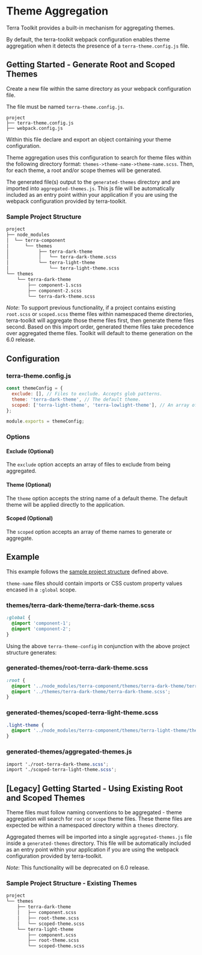 # Theme Aggregation

Terra Toolkit provides a built-in mechanism for aggregating themes.

By default, the terra-toolkit webpack configuration enables theme aggregation when it detects the presence of a `terra-theme.config.js` file.

## Getting Started - Generate Root and Scoped Themes
Create a new file within the same directory as your webpack configuration file.

The file must be named `terra-theme.config.js`.

```
project
├── terra-theme.config.js
├── webpack.config.js
```

Within this file declare and export an object containing your theme configuration.

Theme aggregation uses this configuration to search for theme files within the following directory format: `themes->theme-name->theme-name.scss`. Then, for each theme, a root and/or scope themes will be generated.

The generated file(s) output to the `generated-themes` directory and are imported into `aggregated-themes.js`. This js file will be automatically included as an entry point within your application if you are using the webpack configuration provided by terra-toolkit.

### Sample Project Structure
```txt
project
├── node_modules
│  └── terra-component
│      └── themes
│           ├── terra-dark-theme
│           │   └── terra-dark-theme.scss
│           └── terra-light-theme
│               └── terra-light-theme.scss
└── themes
    └── terra-dark-theme
        ├── component-1.scss
        ├── component-2.scss
        └── terra-dark-theme.scss
```
*Note*: To support previous functionality, if a project contains existing `root.scss` or `scoped.scss` theme files within namespaced theme directories, terra-toolkit will aggregate those theme files first, then generate theme files second. Based on this import order, generated theme files take precedence over aggregated theme files. Toolkit will default to theme generation on the 6.0 release.

## Configuration

### terra-theme.config.js

```js
const themeConfig = {
  exclude: [], // Files to exclude. Accepts glob patterns.
  theme: 'terra-dark-theme', // The default theme.
  scoped: ['terra-light-theme', 'terra-lowlight-theme'], // An array of scoped themes.
};

module.exports = themeConfig;
```
### Options

#### Exclude (Optional)

The `exclude` option accepts an array of files to exclude from being aggregated.

#### Theme (Optional)

The `theme` option accepts the string name of a default theme. The default theme will be applied directly to the application.

#### Scoped (Optional)

The `scoped` option accepts an array of theme names to generate or aggregate.

## Example
This example follows the [sample project structure](#Sample-Project-Structure) defined above.

`theme-name` files should contain imports or CSS custom property values encased in a `:global` scope.
### themes/terra-dark-theme/terra-dark-theme.scss
```scss
:global {
  @import 'component-1';
  @import 'component-2';
}
```

Using the above `terra-theme-config` in conjunction with the above project structure generates:

### generated-themes/root-terra-dark-theme.scss
```scss
:root {
  @import '../node_modules/terra-component/themes/terra-dark-theme/terra-dark-theme.scss';
  @import '../themes/terra-dark-theme/terra-dark-theme.scss';
}
```

### generated-themes/scoped-terra-light-theme.scss
```scss
.light-theme {
  @import '../node_modules/terra-component/themes/terra-light-theme/theme-variables.scss';
}
```

### generated-themes/aggregated-themes.js
```scss
import './root-terra-dark-theme.scss';
import './scoped-terra-light-theme.scss';
```
## [Legacy] Getting Started - Using Existing Root and Scoped Themes
Theme files must follow naming conventions to be aggregated - theme aggregation will search for `root` or `scope` theme files. These theme files are expected be within a namespaced directory within a `themes` directory.

Aggregated themes will be imported into a single `aggregated-themes.js` file inside a `generated-themes` directory. This file will be automatically included as an entry point within your application if you are using the webpack configuration provided by terra-toolkit.

*Note*: This functionality will be deprecated on 6.0 release.
### Sample Project Structure - Existing Themes
```txt
project
└── themes
    ├── terra-dark-theme
    │   ├── component.scss
    │   ├── root-theme.scss
    │   └── scoped-theme.scss
    └── terra-light-theme
        ├── component.scss
        ├── root-theme.scss
        └── scoped-theme.scss
```
